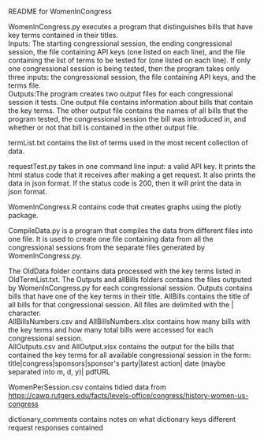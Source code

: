 README for WomenInCongress

WomenInCongress.py executes a program that distinguishes bills that have key terms contained in their titles.
<br>Inputs: The starting congressional session, the ending congressional session, the file containing API keys (one listed on each line), and the file containing the list of terms to be tested for (one listed on each line). If only one congressional session is being tested, then the program takes only three inputs: the congressional session, the file containing API keys, and the terms file.
<br>Outputs:The program creates two output files for each congressional session it tests. One output file contains information about bills that contain the key terms. The other output file contains the names of all bills that the program tested, the congressional session the bill was introduced in, and whether or not that bill is contained in the other output file.

termList.txt contains the list of terms used in the most recent collection of data.

requestTest.py takes in one command line input: a valid API key. It prints the html status code that it receives after making a get request. It also prints the data in json format. If the status code is 200, then it will print the data in json format.

WomenInCongress.R contains code that creates graphs using the plotly package.

CompileData.py is a program that compiles the data from different files into one file. It is used to create one file containing data from all the congressional sessions from the separate files generated by WomenInCongress.py.

The OldData folder contains data processed with the key terms listed in OldTermList.txt. The Outputs and allBills folders contains the files outputed by WomenInCongress.py for each congressional session. Outputs contains bills that have one of the key terms in their title. AllBills contains the title of all bills for that congressional session. All files are delimited with the | character. <br>AllBillsNumbers.csv and AllBillsNumbers.xlsx contains how many bills with the key terms and how many total bills were accessed for each congressional session.
<br>AllOutputs.csv and AllOutput.xlsx contains the output for the bills that contained the key terms for all available congressional session in the form:
    title|congress|sponsors|sponsor's party|latest action| date (maybe separated into m, d, y)| pdfURL

WomenPerSession.csv contains tidied data from https://cawp.rutgers.edu/facts/levels-office/congress/history-women-us-congress

dictionary_comments contains notes on what dictionary keys different request responses contained
